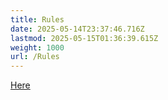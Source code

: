 ```yaml
---
title: Rules
date: 2025-05-14T23:37:46.716Z
lastmod: 2025-05-15T01:36:39.615Z
weight: 1000
url: /Rules
---
```

[Here](https://docs.google.com/document/d/1-2lvdg4mLTFKrvaHLTctXPzeJnH7G_k9Sjmf0C2wktM/edit?tab=t.0#heading=h.gteusvolj2wc)
